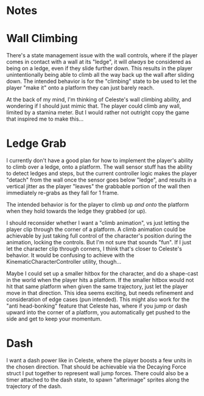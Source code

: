 Notes
=====

# Wall Climbing

There's a state management issue with the wall controls, where if the player comes in contact with a wall at its "ledge",
it will *always* be considered as being on a ledge, even if they slide further down.
This results in the player unintentionally being able to climb all the way back up the wall after sliding down.
The intended behavior is for the "climbing" state to be used to let the player "make it" onto a platform they can just barely reach.

At the back of my mind, I'm thinking of Celeste's wall climbing ability, and wondering if I should just mimic that.
The player could climb any wall, limited by a stamina meter.
But I would rather not outright copy the game that inspired me to make this...

# Ledge Grab

I currently don't have a good plan for how to implement the player's ability to climb over a ledge, onto a platform.
The wall sensor stuff has the ability to detect ledges and steps, but the current controller logic makes the player "detach"
from the wall once the sensor goes below "ledge", and results in a vertical jitter as the player "leaves" the grabbable portion of the wall
then immediately re-grabs as they fall for 1 frame.

The intended behavior is for the player to climb up *and onto* the platform when they hold towards the ledge they grabbed (or up).

I should reconsider whether I want a "climb animation", vs just letting the player clip through the corner of a platform.
A climb animation could be achievable by just taking full control of the character's position during the animation, locking the controls.
But I'm not sure that sounds "fun".
If I just let the character clip through corners, I think that's closer to Celeste's behavior.
It would be confusing to achieve with the KinematicCharacterController utility, though...

Maybe I could set up a smaller hitbox for the character, and do a shape-cast in the world when the player hits a platform.
If the smaller hitbox would not hit that same platform when given the same trajectory, just let the player move in that direction.
This idea seems exciting, but needs refinement and consideration of edge cases (pun intended).
This might also work for the "anti head-bonking" feature that Celeste has, where if you jump or dash upward into the corner of a platform,
you automatically get pushed to the side and get to keep your momentum.

# Dash

I want a dash power like in Celeste, where the player boosts a few units in the chosen direction.
That should be achievable via the Decaying Force struct I put together to represent wall jump forces.
There could also be a timer attached to the dash state, to spawn "afterimage" sprites along the trajectory of the dash.